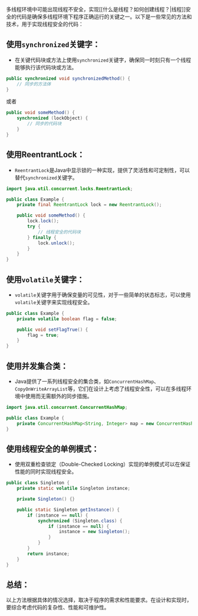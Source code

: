 多线程环境中可能出现线程不安全，实现[[什么是线程？如何创建线程？|线程]]安全的代码是确保多线程环境下程序正确运行的关键之一。以下是一些常见的方法和技术，用于实现线程安全的代码：
## 使用`synchronized`关键字：
   - 在关键代码块或方法上使用`synchronized`关键字，确保同一时刻只有一个线程能够执行该代码块或方法。
   ```java
   public synchronized void synchronizedMethod() {
       // 同步的方法体
   }
   ```
   或者
   ```java
   public void someMethod() {
       synchronized (lockObject) {
           // 同步的代码块
       }
   }
   ```
## 使用ReentrantLock：
   - `ReentrantLock`是Java中显示锁的一种实现，提供了灵活性和可定制性，可以替代`synchronized`关键字。
   ```java
   import java.util.concurrent.locks.ReentrantLock;

   public class Example {
       private final ReentrantLock lock = new ReentrantLock();

       public void someMethod() {
           lock.lock();
           try {
               // 线程安全的代码块
           } finally {
               lock.unlock();
           }
       }
   }
   ```

## 使用`volatile`关键字：
   - `volatile`关键字用于确保变量的可见性，对于一些简单的状态标志，可以使用`volatile`关键字来实现线程安全。
   ```java
   public class Example {
       private volatile boolean flag = false;

       public void setFlagTrue() {
           flag = true;
       }
   }
   ```
## 使用并发集合类：
   - Java提供了一系列线程安全的集合类，如`ConcurrentHashMap`、`CopyOnWriteArrayList`等，它们在设计上考虑了线程安全性，可以在多线程环境中使用而无需额外的同步措施。
   ```java
   import java.util.concurrent.ConcurrentHashMap;

   public class Example {
       private ConcurrentHashMap<String, Integer> map = new ConcurrentHashMap<>();
   }
   ```
## 使用线程安全的单例模式：
   - 使用双重检查锁定（Double-Checked Locking）实现的单例模式可以在保证性能的同时实现线程安全。
   ```java
   public class Singleton {
       private static volatile Singleton instance;

       private Singleton() {}

       public static Singleton getInstance() {
           if (instance == null) {
               synchronized (Singleton.class) {
                   if (instance == null) {
                       instance = new Singleton();
                   }
               }
           }
           return instance;
       }
   }
   ```
## 总结：
以上方法根据具体的情况选择，取决于程序的需求和性能要求。在设计和实现时，要综合考虑代码的复杂性、性能和可维护性。
